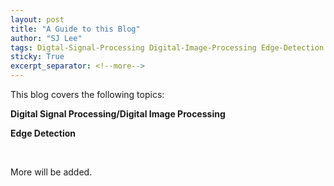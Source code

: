 ```yaml
---
layout: post
title: "A Guide to this Blog"
author: "SJ Lee"
tags: Digtal-Signal-Processing Digital-Image-Processing Edge-Detection
sticky: True
excerpt_separator: <!--more-->
---
```


This blog covers the following topics:

**Digital Signal Processing/Digital Image Processing**

**Edge Detection**

<br/>

More will be added.

